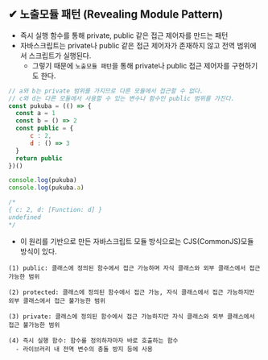 ## ✔ 노출모듈 패턴 (Revealing Module Pattern)
  - 즉시 실행 함수를 통해 private, public 같은 접근 제어자를 만드는 패턴
  - 자바스크립트는 private나 public 같은 접근 제어자가 존재하지 않고 전역 범위에서 스크립트가 실행된다.
    - 그렇기 때문에 `노출모듈 패턴`을 통해 private나 public 접근 제어자를 구현하기도 한다.
  ```javascript
  // a와 b는 private 범위를 가지므로 다른 모듈에서 접근할 수 없다.
  // c와 d는 다른 모듈에서 사용할 수 있는 변수나 함수인 public 범위를 가진다.
  const pukuba = (() => {
    const a = 1
    const b = () => 2
    const public = {
        c : 2,
        d : () => 3
    }
    return public
  })()

  console.log(pukuba)
  console.log(pukuba.a)

  /*
  { c: 2, d: [Function: d] }
  undefined
  */
  
  ```
  - 이 원리를 기반으로 만든 자바스크립트 모듈 방식으로는 CJS(CommonJS)모듈 방식이 있다.
  ```
  (1) public: 클래스에 정의된 함수에서 접근 가능하며 자식 클래스와 외부 클래스에서 접근 가능한 범위
  
  (2) protected: 클래스에 정의된 함수에서 접근 가능, 자식 클래스에서 접근 가능하지만 외부 클래스에서 접근 불가능한 범위
  
  (3) private: 클래스에 정의된 함수에서 접근 가능하지만 자식 클래스와 외부 클래스에서 접근 불가능한 범위
  
  (4) 즉시 실행 함수: 함수를 정의하자마자 바로 호출하는 함수
    - 라이브러리 내 전역 변수의 충돌 방지 등에 사용
  ```
